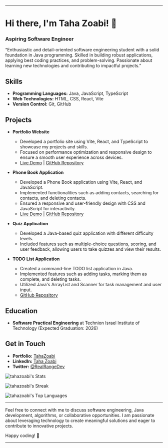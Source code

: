 

---

# Hi there, I'm Taha Zoabi! 👋

### Aspiring Software Engineer

“Enthusiastic and detail-oriented software engineering student with a solid foundation in Java programming. Skilled in building robust applications, applying best coding practices, and problem-solving. Passionate about learning new technologies and contributing to impactful projects.”

## Skills

- **Programming Languages:** Java, JavaScript, TypeScript
- **Web Technologies:** HTML, CSS, React, Vite
- **Version Control:** Git, GitHub

## Projects

- **Portfolio Website**
  - Developed a portfolio site using Vite, React, and TypeScript to showcase my projects and skills.
  - Focused on performance optimization and responsive design to ensure a smooth user experience across devices.
  - [Live Demo](https://tahazoabi.netlify.app/) | [GitHub Repository](https://github.com/TahaZoabi/portfolio)

- **Phone Book Application**
  - Developed a Phone Book application using Vite, React, and JavaScript.
  - Implemented functionalities such as adding contacts, searching for contacts, and deleting contacts.
  - Ensured a responsive and user-friendly design with CSS and JavaScript for interactivity.
  - [Live Demo](https://phone-book-v2.netlify.app/) | [GitHub Repository](https://github.com/TahaZoabi/Phone-Book)

- **Quiz Application**
  - Developed a Java-based quiz application with different difficulty levels.
  - Included features such as multiple-choice questions, scoring, and user feedback, allowing users to take quizzes and view their results.

- **TODO List Application**
  - Created a command-line TODO list application in Java.
  - Implemented features such as adding tasks, marking them as complete, and deleting tasks.
  - Utilized Java's ArrayList and Scanner for task management and user input.
  - [GitHub Repository](https://github.com/TahaZoabi/JAVA-TODO)

## Education

- **Software Practical Engineering** at Technion Israel Institute of Technology (Expected Graduation: 2026)

## Get in Touch

- **Portfolio:** [TahaZoabi](https://tahazoabi.netlify.app/)
- **LinkedIn:** [Taha Zoabi](https://www.linkedin.com/in/tahazoabi/)
- **Twitter:** [@RealRangeDev](https://x.com/realrangedev)

![tahazoabi's Stats](https://github-readme-stats.vercel.app/api?username=tahazoabi&theme=tokyonight&show_icons=true&hide_border=false&count_private=true)

![tahazoabi's Streak](https://github-readme-streak-stats.herokuapp.com/?user=tahazoabi&theme=tokyonight&hide_border=false)

![tahazoabi's Top Languages](https://github-readme-stats.vercel.app/api/top-langs/?username=tahazoabi&theme=tokyonight&show_icons=true&hide_border=false&layout=compact)

---

Feel free to connect with me to discuss software engineering, Java development, algorithms, or collaborative opportunities. I am passionate about leveraging technology to create meaningful solutions and eager to contribute to innovative projects.

Happy coding! 🚀

--- 

